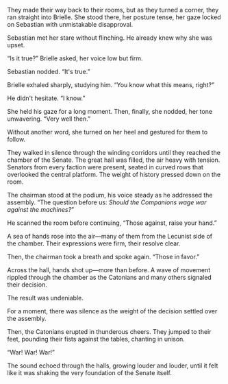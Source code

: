 

They made their way back to their rooms, but as they turned a corner,
they ran straight into Brielle. She stood there, her posture tense,
her gaze locked on Sebastian with unmistakable disapproval.

Sebastian met her stare without flinching. He already knew why she was upset.

“Is it true?” Brielle asked, her voice low but firm.

Sebastian nodded. “It's true.”

Brielle exhaled sharply, studying him. “You know what this means, right?”

He didn't hesitate. “I know.”

She held his gaze for a long moment. Then, finally, she nodded, her tone unwavering. “Very well then.”

Without another word, she turned on her heel and gestured for them to follow.

They walked in silence through the winding corridors until they reached the chamber of the Senate. The great hall was filled, the air heavy with tension. Senators from every faction were present, seated in curved rows that overlooked the central platform. The weight of history pressed down on the room.

The chairman stood at the podium, his voice steady as he addressed the assembly. “The question before us: *Should the Companions wage war against the machines?*”

He scanned the room before continuing, “Those against, raise your hand.”

A sea of hands rose into the air—many of them from the Lecunist side of the chamber. Their expressions were firm, their resolve clear. 

Then, the chairman took a breath and spoke again. “Those in favor.”

Across the hall, hands shot up—more than before. A wave of movement rippled through the chamber as the Catonians and many others signaled their decision.

The result was undeniable. 

For a moment, there was silence as the weight of the decision settled over the assembly.

Then, the Catonians erupted in thunderous cheers. They jumped to their feet, pounding their fists against the tables, chanting in unison.

“War! War! War!” 

The sound echoed through the halls, growing louder and louder, until it felt like it was shaking the very foundation of the Senate itself.

